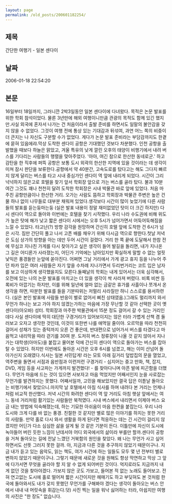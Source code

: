 ```yaml
---
layout: page
permalink: /old_posts/200601182254/
---
```


## 제목
간단한 여행기 - 일본 센다이

## 날짜
2006-01-18 22:54:20

## 본문
16일부터 18일까지, 그러니깐 2박3일동안 일본 센다이에 다녀왔다. 목적은 논문 발표를 위한 학회 참석이었다. 물론 3년만에 해외 여행이니만큼 관광의 목적도 함께 있긴 했지만.사실 외국에 혼자서 나가는 건 처음이라서 출발 준비를 하면서도 일말의 불안감을 갖지 않을 수 없었다. 그것이 여행 전에 통상 있는 기대감과 뒤섞여, 과연 어느 쪽의 비중이 더 큰지는 나 자신도 구분할 수가 없었다. 게다가 논문 발표 준비라는 부담감까지도 한곁에 묻혀 있음에랴.막상 도착한 센다이 공항은 기대했던 것보다 차분했다. 인천 공항을 출발했을 때보다 하늘은 맑았고, 겨울 특유의 낮게 깔린 오후의 태양이 비행기에서 내려 버스를 기다리는 사람들의 행렬을 맞아주었다. '아아, 여긴 참으로 한산한 동네로군.' 하고 감탄을 한 직후에 퍼뜩 공항은 보통 도시 외곽의 한산한 지역에 있을 것이라는 데 생각이 미쳐 잠시 판단을 보류한다.공항에서 약 40분간, 고속도로를 탔다고는 해도 그다지 빠르지 않게 달리는 버스를 타고 시내 중심가인 센다이 역 앞에 내리게 되었다. 시간이 그리 넉넉하지 않은고로 호텔을 찾기 앞서 학회장 앞으로 가는 버스를 골라 탔다. 불과 10분 여간 그것도 꽤나 천천히 달려 도착한 학회장은 시내 박물관 바로 앞에 있었다. 처음 마주친 공항만큼이나 한산한 거리. 오가는 사람도 뜸하고 학회장과 박물관 주변은 높은 건물 하나 없이 나무들로 대부분 채워져 있었다.생각보다 시간이 많이 늦었기에 다른 사람들의 발표를 듣는둥마는둥 (실은 발표 내용이 정말 재미없었던 탓이 더 크긴 하지만) 다시 센다이 역으로 돌아와 이번에는 호텔을 찾기 시작했다. 우리 나라 수도권에 비해 위도가 높은 탓에 해가 낮고 짧은 센다이 시에서는 오후 5시가 넘어가면서 어둑어둑해짐을 느낄 수 있었다. 타고난(?) 방향 감각을 원망하며 간신히 호텔 앞에 도착한 건 6시가 넘은 시각. 짐만 간단히 풀고 나서 고픈 배를 채우기 위해 다시금 역으로 향한다.첫날 저녁은 도심 상가의 방향을 아는 데만 두어 시간이 걸렸다. 거리 한 쪽 끝에 도달해서 한참 전에 무심코 지나친 가게를 다시 찾아가고 싶은 생각이 들어 발길을 돌리면, 내가 지나온 그 길은 어디론가 사라졌는지, 어딘가 기억에는 남아있지만 확실하게 말할 수 없는 얼핏 낯익은 풍경들만 눈앞에 쏟아진다. 어쩌면 그날 거리에서 가게 광고 휴지 등을 나누어 주던 파카 입은 여러 사람들은 자기 앞을 수차례 지나가면서 두리번거리는 코트 입은 남자를 보고 이상하게 생각했을지도 모른다.둘째날의 학회는 내게 있어서는 더욱 심각해서, 오전에 있는 나의 논문 발표를 마치고는 더 있을 생각이 싹 사라져 버렸다. 비록 비싼 등록비가 아깝기는 하지만, 이를 위해 일년에 얼마 없는 금같은 휴가를 사흘이나 쪼개서 온 생각을 하면, 따분한 발표를 들을 기분따위는 저멀리 사라질만 하니 스스로를 용서하련다. (실은 본인 발표에 사람들 반응이 별로 없어서 삐친 상태였음.)그래도 멀리까지 와서 무언가 하나는 보고 가야 하지 않겠는가하는 마음에 가장 무난할 것 같아 선택한 곳이 옛 센다이(아오바) 성터. 학회장과 마주한 박물관에서 15분 정도 걸어서 갈 수 있는 거리인데다 사실 센다이에 딱히 대단한 구경거리가 있어보이지는 않은 터라 가볍게 산책 겸 둘러보고 오자고 생각한 것인데, 이것이 또한번 나를 애먹일 줄이야. 오르막을 따라 천천히 걸어서 성채가 있는 중턱까지 오른 건 좋은데, 반대편으로 넘어가서 버스를 타겠다고 마음먹고 내리막을 따라 걷기를 30여 분. 도저히 버스 정류장이 나올 것 같지 않아서 지나가는 대학생(아마도)을 붙잡고 물어본 덕에 간신히 센다이 역으로 돌아가는 버스를 잡아탈 수 있었다. 하지만 이번에도 돌아온 시간은 오후 6시를 넘겼고, 해는 이미 산넘어 돌아가신지 오래였다.식사는 일본 서민답게! 라는 모토 아래 길거리 덮밥집의 문을 열었고, 역주변을 돌면서 서점과 음반점과 이런저런 구경거리 - 심지어는 중고 만화, 책, 잡지, DVD, 게임 등을 사고파는 가게까지 발견했다! - 를 찾아다니며 아픈 발에 피곤함을 더했다. 무언가 마음에 드는 것이 있으면 사보자고 마음 먹었지만 어째서인지 눈을 사로잡는 무언가를 발견하지는 못했다. 어째서일까, 고민을 해보았지만 결국 답은 이튿날 돌아오는 비행기에서 찾았으니.마지막 날 호텔에서 아침 식사를 하며 내려다 본 거리는 언제나처럼 비교적 한산했다. 저녁 시간의 화려한 센다이 역 앞 거리도 아침 햇살 앞에서는 여느 동네 거리처럼 활기있는 사람들만 북적였다. 시내 버스에서 내리면서 이제야 버스 요금 내는 방법에 익숙해졌는데, 하는 기묘한 아쉬움이 마음 한켠을 붙잡는다. 우리 나라 도시와 크게 다를 바 없는 풍경. 친절한 것 같지만 별로 많은 이야기를 하지는 못한 거리의 사람들. 만약 홀로 다시 와서 생활을 하게 된다면 적응하는 데는 긴 시간이 걸리지 않겠지만 어딘가 다소 심심한 삶을 살게 될 것 같은 기분이 든다. 이틀만에 자신이 도시에 녹아들어 버린 듯한 느낌이 난데서야 어디 외국에서의 삶이라 부를만 할까.센다이 공항을 거쳐 돌아오는 길에 전날 느꼈던 거북함의 원인을 찾았다. 왜 나는 무언가 사고 싶어하면서도 선뜻 그러지 못한 걸까. 아, 지금과 다른 것을 추구하지 않았기 때문이구나. 지금 내가 듣고 있는 음악도, 읽는 책도, 여가 시간에 하는 일들도 모두 몇 년 전부터 별로 변하지 않았기 때문이구나. 그렇기 때문에 새로운 것을 원해도 항상 막연하고 막상 그 앞에 다가서면 무엇을 골라야 할 지 알 수 없게 되어버린 것이다. 억지로라도 지금까지 내게 없던 것을 찾아야겠다. 가보지 않은 곳도 가보고, 들어본 적 없는 노래도 들어보고. 전혀 연고없는 도시에 홀로 떨어져 짧은 시간이지만 헤매기도 하고 부딪혀도 본 것처럼 한국에 돌아와서도 내가 갖지 못했던 무언가를 구해봐야 겠다는 생각이 돌아오는 버스 안에서 내내 내 머릿속을 휘감는다.덧) 사진 찍는 일을 워낙 싫어하는 터라, 아쉽지만 여행의 사진은 "한 장도" 없습니다.